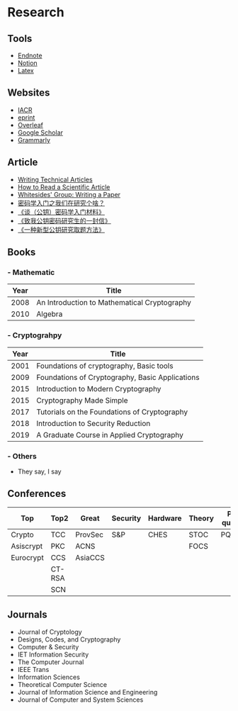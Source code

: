 # Research

## Tools
- [Endnote](https://endnote.com/)
- [Notion](https://www.notion.so/)
- [Latex](https://www.latex-project.org/)

## Websites
- [IACR](https://www.iacr.org/)
- [eprint](https://eprint.iacr.org/)
- [Overleaf](https://www.overleaf.com/project)
- [Google Scholar](https://scholar.google.com/)
- [Grammarly](https://app.grammarly.com/)

## Article
- [Writing Technical Articles](http://researchswinger.org/others/writing-schulz.pdf)
- [How to Read a Scientific Article](https://www.owlnet.rice.edu/~cainproj/courses/HowToReadSciArticle.pdf)
- [Whitesides' Group: Writing a Paper](https://www.tulane.edu/~lamp/whiteside.pdf)
- [密码学入门之我们在研究个啥？](https://documents.uow.edu.au/~fuchun/jow/009-UZYNZMAGQA.pdf)
- [《谈（公钥）密码学入门材料》](https://documents.uow.edu.au/~fuchun/jow/004-UYSTWNXKS.pdf)
- [《致我公钥密码研究生的一封信》](https://documents.uow.edu.au/~fuchun/jow/001-OUWNZBACW.pdf)
- [《一种新型公钥研究取题方法》](https://documents.uow.edu.au/~fuchun/jow/002-UTSHWNZTA.pdf)



## Books
### - Mathematic

Year | Title |
-----|-------|
2008 | An Introduction to Mathematical Cryptography|
2010 | Algebra|

### - Cryptograhpy

Year | Title |
-----|-------|
2001 | Foundations of cryptography, Basic tools |
2009 | Foundations of Cryptography, Basic Applications|
2015 | Introduction to Modern Cryptography|
2015 | Cryptography Made Simple|
2017 | Tutorials on the Foundations of Cryptography|
2018 | Introduction to Security Reduction|
2019 | A Graduate Course in Applied Cryptography| 

### - Others

- They say, I say


## Conferences

Top       | Top2| Great  | Security | Hardware | Theory | Post-quantum
----------|-----|--------|----------|----------|--------|-------------|
Crypto    | TCC | ProvSec| S&P      | CHES     | STOC   | PQCrypto    |
Asiscrypt | PKC | ACNS   |          |          | FOCS   |             |
Eurocrypt | CCS | AsiaCCS|          |          |        |             |
          | CT-RSA |     |          |          |        |             |
          | SCN    |     |          |          |        |             |
          
## Journals
- Journal of Cryptology
- Designs, Codes, and Cryptography
- Computer & Security
- IET Information Security
- The Computer Journal
- IEEE Trans
- Information Sciences
- Theoretical Computer Science
- Journal of Information Science and Engineering
- Journal of Computer and System Sciences
	